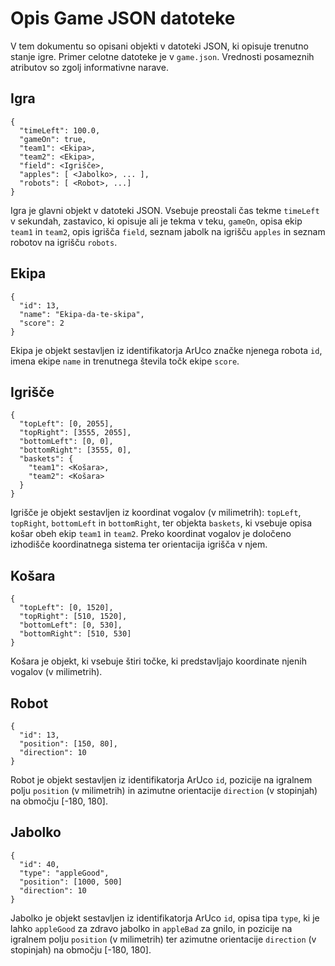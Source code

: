 Opis Game JSON datoteke
=====================

V tem dokumentu so opisani objekti v datoteki JSON, ki opisuje trenutno stanje igre. Primer celotne datoteke je v `game.json`. Vrednosti posameznih atributov so zgolj informativne narave.

Igra
----
```
{
  "timeLeft": 100.0,
  "gameOn": true,
  "team1": <Ekipa>,
  "team2": <Ekipa>,
  "field": <Igrišče>,
  "apples": [ <Jabolko>, ... ],
  "robots": [ <Robot>, ...]
}
```

Igra je glavni objekt v datoteki JSON. Vsebuje preostali čas tekme `timeLeft` v sekundah, zastavico, ki opisuje ali je tekma v teku, `gameOn`, opisa ekip `team1` in `team2`, opis igrišča `field`, seznam jabolk na igrišču `apples` in seznam robotov na igrišču `robots`.

Ekipa
-----
```
{
  "id": 13,
  "name": "Ekipa-da-te-skipa",
  "score": 2
}
```

Ekipa je objekt sestavljen iz identifikatorja ArUco značke njenega robota `id`, imena ekipe `name` in trenutnega števila točk ekipe `score`.

Igrišče
-------------
```
{
  "topLeft": [0, 2055],
  "topRight": [3555, 2055],
  "bottomLeft": [0, 0],
  "bottomRight": [3555, 0],
  "baskets": {
    "team1": <Košara>, 
    "team2": <Košara>
  }
}
```

Igrišče je objekt sestavljen iz koordinat vogalov (v milimetrih): `topLeft`, `topRight`, `bottomLeft` in `bottomRight`, ter objekta `baskets`, ki vsebuje opisa košar obeh ekip `team1` in `team2`. Preko koordinat vogalov je določeno izhodišče koordinatnega sistema ter orientacija igrišča v njem.

Košara
------
```
{
  "topLeft": [0, 1520],
  "topRight": [510, 1520],
  "bottomLeft": [0, 530],
  "bottomRight": [510, 530]
}
```

Košara je objekt, ki vsebuje štiri točke, ki predstavljajo koordinate njenih vogalov (v milimetrih).

Robot
-----
```
{
  "id": 13,
  "position": [150, 80],
  "direction": 10
}
```

Robot je objekt sestavljen iz identifikatorja ArUco `id`, pozicije na igralnem polju `position` (v milimetrih) in azimutne orientacije `direction` (v stopinjah) na območju [-180, 180].

Jabolko
-------
```
{
  "id": 40,
  "type": "appleGood",
  "position": [1000, 500]
  "direction": 10
}
```

Jabolko je objekt sestavljen iz identifikatorja ArUco `id`, opisa tipa `type`, ki je lahko `appleGood` za zdravo jabolko in `appleBad` za gnilo, in pozicije na igralnem polju `position` (v milimetrih) ter azimutne orientacije `direction` (v stopinjah) na območju [-180, 180].
